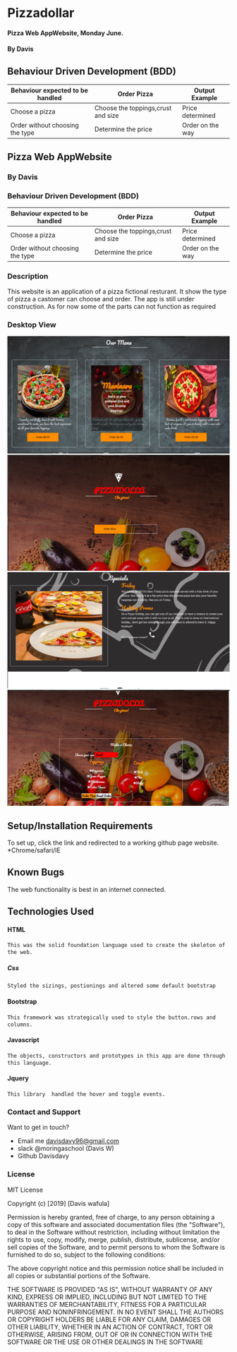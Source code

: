 # Pizzadollar

#### Pizza Web AppWebsite, Monday June.

#### By Davis

## Behaviour Driven Development (BDD)

| Behaviour expected to be handled | Order Pizza           | Output Example            |
| -------------------------------- | -------------------------- |------------------------------------            
|Choose a pizza                  |  Choose the toppings,crust and size  |  Price determined|
|Order without choosing the type    | Determine the price|Order on the way|

## Pizza Web AppWebsite

### By Davis

### Behaviour Driven Development (BDD)

| Behaviour expected to be handled | Order Pizza           | Output Example            |
| -------------------------------- | -----------------------|---------------------------|           
|Choose a pizza                  |  Choose the toppings,crust and size  |  Price determined|
|Order without choosing the type    | Determine the price    |    Order on the way         |
### Description

This website is an application of a pizza fictional resturant. It show the type of pizza a castomer can choose and order.
The app is still under construction.
As for now some of the parts can not function as required


### Desktop View

![](css/images/1.png)
![](css/images/2.png)
![](css/images/3.png)
![](css/images/user.png)

## Setup/Installation Requirements

To set up, click the link and redirected to a working github page website.
  *Chrome/safari/IE

## Known Bugs

The web functionality is best in an internet connected. 

## Technologies Used

  #### HTML

    This was the solid foundation language used to create the skeleton of the web.

 ##### Css
    Styled the sizings, postionings and altered some default bootstrap

#### Bootstrap

    This framework was strategically used to style the button.rows and columns.

  #### Javascript

    The objects, constructors and prototypes in this app are done through this language.

  #### Jquery

    This library  handled the hover and toggle events.
    
 ### Contact and Support

  Want to get in touch?
  * Email me davisdavy96@gmail.com
  * slack @moringaschool (Davis W)
  * Github Davisdavy

### License

MIT License

Copyright (c) [2019] [Davis wafula]

Permission is hereby granted, free of charge, to any person obtaining a copy
of this software and associated documentation files (the "Software"), to deal
in the Software without restriction, including without limitation the rights
to use, copy, modify, merge, publish, distribute, sublicense, and/or sell
copies of the Software, and to permit persons to whom the Software is
furnished to do so, subject to the following conditions:

The above copyright notice and this permission notice shall be included in all
copies or substantial portions of the Software.

THE SOFTWARE IS PROVIDED "AS IS", WITHOUT WARRANTY OF ANY KIND, EXPRESS OR
IMPLIED, INCLUDING BUT NOT LIMITED TO THE WARRANTIES OF MERCHANTABILITY,
FITNESS FOR A PARTICULAR PURPOSE AND NONINFRINGEMENT. IN NO EVENT SHALL THE
AUTHORS OR COPYRIGHT HOLDERS BE LIABLE FOR ANY CLAIM, DAMAGES OR OTHER
LIABILITY, WHETHER IN AN ACTION OF CONTRACT, TORT OR OTHERWISE, ARISING FROM,
OUT OF OR IN CONNECTION WITH THE SOFTWARE OR THE USE OR OTHER DEALINGS IN THE
SOFTWARE
